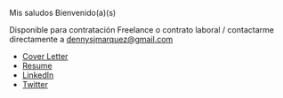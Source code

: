 <meta property="og:image" content="https://media.licdn.com/media/AAEAAQAAAAAAAAxzAAAAJGM4OTA1ZTE0LTJiNmQtNGNiMS04ZTViLTAzYWI5MGEwNDhiYQ.jpg" />

Mis saludos Bienvenido(a)(s)

Disponible para contratación Freelance o contrato laboral / contactarme directamente a dennysjmarquez@gmail.com


 * [Cover Letter](https://dennysjmarquez.github.io/portfolio/Cover-Letter.pdf)
 * [Resume](https://dennysjmarquez.github.io/portfolio/Resume.pdf)
 * [LinkedIn](https://www.linkedin.com/in/dennysjmarquez/)
 * [Twitter](https://twitter.com/infocodes)
 
